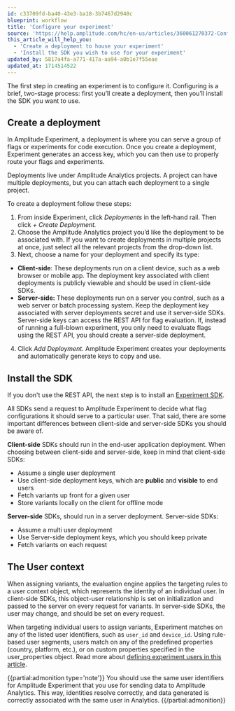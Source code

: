 ```yaml
---
id: c33709fd-ba40-43e3-ba18-3b7467d2940c
blueprint: workflow
title: 'Configure your experiment'
source: 'https://help.amplitude.com/hc/en-us/articles/360061270372-Configure-your-experiment'
this_article_will_help_you:
  - 'Create a deployment to house your experiment'
  - 'Install the SDK you wish to use for your experiment'
updated_by: 5817a4fa-a771-417a-aa94-a0b1e7f55eae
updated_at: 1714514522
---
```

The first step in creating an experiment is to configure it. Configuring is a brief, two-stage process: first you’ll create a deployment, then you’ll install the SDK you want to use.

## Create a deployment

In Amplitude Experiment, a deployment is where you can serve a group of flags or experiments for code execution. Once you create a deployment, Experiment generates an access key, which you can then use to properly route your flags and experiments.

Deployments live under Amplitude Analytics projects. A project can have multiple deployments, but you can attach  each deployment to a single project.

To create a deployment follow these steps:

1. From inside Experiment, click *Deployments* in the left-hand rail. Then click *+ Create Deployment.*
2. Choose the Amplitude Analytics project you’d like the deployment to be associated with. If you want to create deployments in multiple projects at once, just select all the relevant projects from the drop-down list.
3. Next, choose a name for your deployment and specify its type:

* **Client-side**: These deployments run on a client device, such as a web browser or mobile app. The deployment key associated with client deployments is publicly viewable and should be used in client-side SDKs.
* **Server-side:** These deployments run on a server you control, such as a web server or batch processing system. Keep the deployment key associated with server deployments secret and use it server-side SDKs. Server-side keys can access the REST API for flag evaluation. If, instead of running a full-blown experiment, you only need to evaluate flags using the REST API, you should create a server-side deployment.

4. Click *Add Deployment*. Amplitude Experiment creates your deployments and automatically generate keys to copy and use.

## Install the SDK

If you don't use the REST API, the next step is to install an [Experiment SDK](/docs/sdks/experiment-sdks).

All SDKs send a request to Amplitude Experiment to decide what flag configurations it should serve to a particular user. That said, there are some important differences between client-side and server-side SDKs you should be aware of.

**Client-side** SDKs should run in the end-user application deployment. When choosing between client-side and server-side, keep in mind that client-side SDKs:

* Assume a single user deployment
* Use client-side deployment keys, which are **public** and **visible** to end users
* Fetch variants up front for a given user
* Store variants locally on the client for offline mode

**Server-side** SDKs, should run in a server deployment. Server-side SDKs:

* Assume a multi user deployment
* Use Server-side deployment keys, which you should keep private
* Fetch variants on each request

## The User context

When assigning variants, the evaluation engine applies the targeting rules to a user context object, which represents the identity of an individual user. In client-side SDKs, this object-user relationship is set on initialization and passed to the server on every request for variants. In server-side SDKs, the user may change, and should be set on every request.

When targeting individual users to assign variants, Experiment matches on any of the listed user identifiers, such as `user_id` and `device_id`. Using rule-based user segments, users match on any of the predefined properties (country, platform, etc.), or on custom properties specified in the user\_properties object. Read more about [defining experiment users in this article](/docs/feature-experiment/data-model#users).

{{partial:admonition type='note'}}
You should use the same user identifiers for Amplitude Experiment that you use for sending data to Amplitude Analytics. This way, identities resolve correctly, and data generated is correctly associated with the same user in Analytics.
{{/partial:admonition}}
